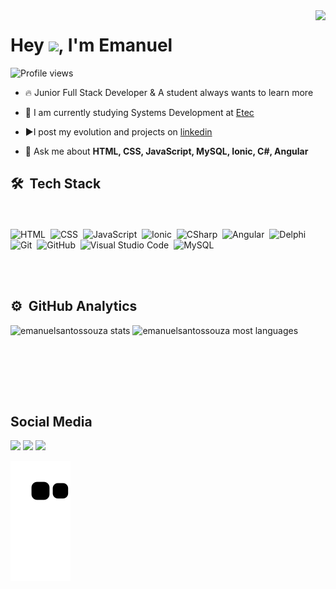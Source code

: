 <img align="right" height="590em" src="https://raw.githubusercontent.com/gist/emanuelsantossouza/bd2b9bc66a1f85ac918f551c299706a6/raw/f2c51a53a2c06ab446a64ee81201b4d32975c3be/mycard.svg"/>
<h1 align="left">Hey <img src="https://raw.githubusercontent.com/kaueMarques/kaueMarques/master/hi.gif" height="30px">, I'm Emanuel</h1>
<p align="left"> <img src="https://komarev.com/ghpvc/?username=emanuelsantossouza&color=yellow" alt="Profile views" /> </p>


- 🔥 Junior Full Stack Developer & A student always wants to learn more 

- 🔭 I am currently studying Systems Development at  [Etec](https://www.linkedin.com/school/etec-comendador-joao-rays/mycompany/)

- ▶️I post my evolution and projects on [linkedin](https://www.linkedin.com/in/emanuel-santos-souza-de-jesus-086959235/)

- 💬 Ask me about **HTML, CSS, JavaScript, MySQL, Ionic, C#, Angular**

## 🛠 &nbsp;Tech Stack

<br><br>
![HTML](https://img.shields.io/badge/-HTML-05122A?style=flat&logo=HTML5)&nbsp;
![CSS](https://img.shields.io/badge/-CSS-05122A?style=flat&logo=CSS3&logoColor=1572B6)&nbsp;
![JavaScript](https://img.shields.io/badge/-JavaScript-05122A?style=flat&logo=javascript)&nbsp;
![Ionic](https://img.shields.io/badge/-Ionic-05122A?style=flat&logo=ionic)&nbsp;
![CSharp](https://img.shields.io/badge/-Csharp-05122A?style=flat&logo=csharp)&nbsp;
![Angular](https://img.shields.io/badge/-Angular-05122A?style=flat&logo=angular)&nbsp;
![Delphi](https://img.shields.io/badge/-Delphi-05122A?style=flat&logo=delphi)&nbsp;
![Git](https://img.shields.io/badge/-Git-05122A?style=flat&logo=git)&nbsp;
![GitHub](https://img.shields.io/badge/-GitHub-05122A?style=flat&logo=github)&nbsp;
![Visual Studio Code](https://img.shields.io/badge/-Visual%20Studio%20Code-05122A?style=flat&logo=visual-studio-code&logoColor=007ACC)&nbsp;
![MySQL](https://img.shields.io/badge/-MySQL-05122A?style=flat&logo=mysql)&nbsp;

<br><br>

## ⚙️ &nbsp;GitHub Analytics

<p align="left">
<img width="530em" src="https://github-readme-stats.vercel.app/api?username=emanuelsantossouza&show_icons=true&theme=radical" alt="emanuelsantossouza stats"/>
<img width="530em" src="https://github-readme-stats.vercel.app/api/top-langs/?username=emanuelsantossouza&layout=compact&theme=radical" alt="emanuelsantossouza most languages"/>
</p>

<br><br>

<br><br>
## Social Media
<div>
  <a href="https://instagram.com/emanuel_souza_de_jesus" target="_blank"><img src="https://img.shields.io/badge/-Instagram-%23E4405F?style=for-the-badge&logo=instagram&logoColor=white" target="_blank"></a>
  <a href="https://www.facebook.com/emanuel.souzadejesus.7" target="_blank"><img src="https://img.shields.io/badge/Facebook-1877F2?style=for-the-badge&logo=facebook&logoColor=white" tardet="_blank"></a>
  <a href="https://www.linkedin.com/in/emanuel-santos-souza-de-jesus-086959235/" target="_blank"><img src="https://img.shields.io/badge/Linkedin-1877F2?style=for-the-badge&logo=linkedin&logoColor=white" tardet="_blank"></a>
  
  ![Snake animation](https://github.com/emanuelsantossouza/emanuelsantossouza/blob/output/github-contribution-grid-snake.svg)
  
</div>

